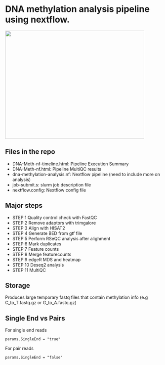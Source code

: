 
# DNA methylation analysis pipeline using nextflow. 
<img src="https://github.com/dmbala/Nf-DNA-Methylation-OARC/blob/master/Fig/dna-methyl-dag.png" width="450px" height="350px" />

## Files in the repo

 * DNA-Meth-nf-timeline.html: Pipeline Execution Summary
 * DNA-Meth-nf.html:  Pipeline MultiQC results
 * dna-methylation-analysis.nf: Nextflow pipeline (need to include more on analysis)
 * job-submit.s: slurm job description file
 * nextflow.config: Nextflow config file


## Major steps 
 * STEP 1 Quality control check with FastQC
 * STEP 2 Remove adaptors with trimgalore
 * STEP 3 Align with HISAT2
 * STEP 4 Generate BED from gtf file
 * STEP 5 Perform RSeQC analysis after alighment
 * STEP 6 Mark duplicates
 * STEP 7 Feature counts
 * STEP 8 Merge featurecounts
 * STEP 9 edgeR MDS and heatmap
 * STEP 10 Deseq2 analysis 
 * STEP 11 MultiQC

## Storage
Produces large temporary fastq files that contain methylation info (e.g C_to_T.fastq.gz or G_to_A.fastq.gz)

## Single End vs Pairs
For single end reads
```
params.SingleEnd = "true"
```
For pair reads
```
params.SingleEnd = "false" 
```
